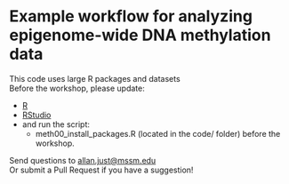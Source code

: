 # Example workflow for analyzing epigenome-wide DNA methylation data
This code uses large R packages and datasets  
Before the workshop, please update:
* [R](https://cran.r-project.org/) 
* [RStudio](https://www.rstudio.com)
* and run the script:
  + meth00_install_packages.R  (located in the code/ folder)
before the workshop.

Send questions to allan.just@mssm.edu  
Or submit a Pull Request if you have a suggestion!
